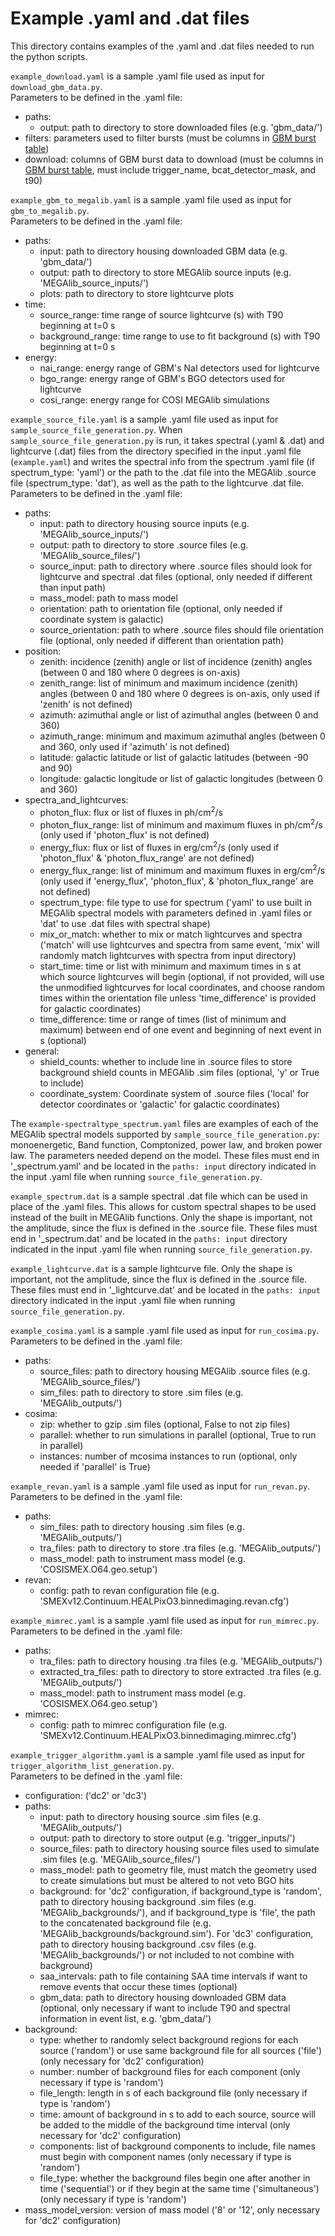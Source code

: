 # Example .yaml and .dat files

This directory contains examples of the .yaml and .dat files needed to run the python scripts.

`example_download.yaml` is a sample .yaml file used as input for `download_gbm_data.py`.    
Parameters to be defined in the .yaml file:    
- paths:      
    - output: path to directory to store downloaded files (e.g. 'gbm_data/')       
- filters: parameters used to filter bursts (must be columns in [GBM burst table](https://heasarc.gsfc.nasa.gov/db-perl/W3Browse/w3table.pl?tablehead=name%3Dfermigbrst&Action=More+Options))      
- download: columns of GBM burst data to download (must be columns in [GBM burst table](https://heasarc.gsfc.nasa.gov/db-perl/W3Browse/w3table.pl?tablehead=name%3Dfermigbrst&Action=More+Options), must include trigger_name, bcat_detector_mask, and t90)     

`example_gbm_to_megalib.yaml` is a sample .yaml file used as input for `gbm_to_megalib.py`.      
Parameters to be defined in the .yaml file:      
- paths:    
    - input: path to directory housing downloaded GBM data (e.g. 'gbm_data/')      
    - output: path to directory to store MEGAlib source inputs (e.g. 'MEGAlib_source_inputs/')       
    - plots: path to directory to store lightcurve plots      
- time:     
    - source_range: time range of source lightcurve (s) with T90 beginning at t=0 s     
    - background_range: time range to use to fit background (s) with T90 beginning at t=0 s         
- energy:     
    - nai_range: energy range of GBM's NaI detectors used for lightcurve     
    - bgo_range: energy range of GBM's BGO detectors used for lightcurve     
    - cosi_range: energy range for COSI MEGAlib simulations      

`example_source_file.yaml` is a sample .yaml file used as input for `sample_source_file_generation.py`. When `sample_source_file_generation.py` is run, it takes spectral (.yaml & .dat) and lightcurve (.dat) files from the directory specified in the input .yaml file (`example.yaml`) and writes the spectral info from the spectrum .yaml file (if spectrum_type: 'yaml') or the path to the .dat file into the MEGAlib .source file (spectrum_type: 'dat'), as well as the path to the lightcurve .dat file.      
Parameters to be defined in the .yaml file:  
- paths:     
    - input: path to directory housing source inputs (e.g. 'MEGAlib_source_inputs/')   
    - output: path to directory to store .source files (e.g. 'MEGAlib_source_files/')  
    - source_input: path to directory where .source files should look for lightcurve and spectral .dat files (optional, only needed if different than input path)      
    - mass_model: path to mass model  
    - orientation: path to orientation file (optional, only needed if coordinate system is galactic)
    - source_orientation: path to where .source files should file orientation file (optional, only needed if different than orientation path)
- position:        
    - zenith: incidence (zenith) angle or list of incidence (zenith) angles (between 0 and 180 where 0 degrees is on-axis)    
    - zenith_range: list of minimum and maximum incidence (zenith) angles (between 0 and 180 where 0 degrees is on-axis, only used if 'zenith' is not defined)     
    - azimuth: azimuthal angle or list of azimuthal angles (between 0 and 360)    
    - azimuth_range: minimum and maximum azimuthal angles (between 0 and 360, only used if 'azimuth' is not defined)     
    - latitude: galactic latitude or list of galactic latitudes (between -90 and 90)       
    - longitude: galactic longitude or list of galactic longitudes (between 0 and 360)             
- spectra_and_lightcurves:       
    - photon_flux: flux or list of fluxes in ph/cm<sup>2</sup>/s   
    - photon_flux_range: list of minimum and maximum fluxes in ph/cm<sup>2</sup>/s (only used if 'photon_flux' is not defined)    
    - energy_flux: flux or list of fluxes in erg/cm<sup>2</sup>/s (only used if 'photon_flux' & 'photon_flux_range' are not defined)      
    - energy_flux_range: list of minimum and maximum fluxes in erg/cm<sup>2</sup>/s (only used if 'energy_flux', 'photon_flux', & 'photon_flux_range' are not defined)     
    - spectrum_type: file type to use for spectrum ('yaml' to use built in MEGAlib spectral models with parameters defined in .yaml files or 'dat' to use .dat files with spectral shape)  
    - mix_or_match: whether to mix or match lightcurves and spectra ('match' will use lightcurves and spectra from same event, 'mix' will randomly match lightcurves with spectra from input directory)       
    - start_time: time or list with minimum and maximum times in s at which source lightcurves will begin (optional, if not provided, will use the unmodified lightcurves for local coordinates, and choose random times within the orientation file unless 'time_difference' is provided for galactic coordinates)         
    - time_difference: time or range of times (list of minimum and maximum) between end of one event and beginning of next event in s (optional)        
- general:       
    - shield_counts: whether to include line in .source files to store background shield counts in MEGAlib .sim files (optional, 'y' or True to include)   
    - coordinate_system: Coordinate system of .source files ('local' for detector coordinates or 'galactic' for galactic coordinates)   

The `example-spectraltype_spectrum.yaml` files are examples of each of the MEGAlib spectral models supported by `sample_source_file_generation.py`: monoenergetic, Band function, Comptonized, power law, and broken power law. The parameters needed depend on the model. These files must end in '_spectrum.yaml' and be located in the `paths: input` directory indicated in the input .yaml file when running `source_file_generation.py`.      

`example_spectrum.dat` is a sample spectral .dat file which can be used in place of the .yaml files. This allows for custom spectral shapes to be used instead of the built in MEGAlib functions. Only the shape is important, not the amplitude, since the flux is defined in the .source file. These files must end in '_spectrum.dat' and be located in the `paths: input` directory indicated in the input .yaml file when running `source_file_generation.py`.      

`example_lightcurve.dat` is a sample lightcurve file. Only the shape is important, not the amplitude, since the flux is defined in the .source file. These files must end in '_lightcurve.dat' and be located in the `paths: input` directory indicated in the input .yaml file when running `source_file_generation.py`.    

`example_cosima.yaml` is a sample .yaml file used as input for `run_cosima.py`.     
Parameters to be defined in the .yaml file:   
- paths:         
    - source_files: path to directory housing MEGAlib .source files (e.g. 'MEGAlib_source_files/')      
    - sim_files: path to directory to store .sim files (e.g. 'MEGAlib_outputs/')     
- cosima:          
    - zip: whether to gzip .sim files (optional, False to not zip files)
    - parallel: whether to run simulations in parallel (optional, True to run in parallel)
    - instances: number of mcosima instances to run (optional, only needed if 'parallel' is True)

`example_revan.yaml` is a sample .yaml file used as input for `run_revan.py`.     
Parameters to be defined in the .yaml file:   
- paths:         
    - sim_files: path to directory housing .sim files (e.g. 'MEGAlib_outputs/')      
    - tra_files: path to directory to store .tra files (e.g. 'MEGAlib_outputs/')    
    - mass_model: path to instrument mass model (e.g. 'COSISMEX.O64.geo.setup')      
- revan:          
    - config: path to revan configuration file (e.g. 'SMEXv12.Continuum.HEALPixO3.binnedimaging.revan.cfg')      

`example_mimrec.yaml` is a sample .yaml file used as input for `run_mimrec.py`.     
Parameters to be defined in the .yaml file:   
- paths:         
    - tra_files: path to directory housing .tra files (e.g. 'MEGAlib_outputs/')      
    - extracted_tra_files: path to directory to store extracted .tra files (e.g. 'MEGAlib_outputs/')    
    - mass_model: path to instrument mass model (e.g. 'COSISMEX.O64.geo.setup')      
- mimrec:          
    - config: path to mimrec configuration file (e.g. 'SMEXv12.Continuum.HEALPixO3.binnedimaging.mimrec.cfg')     

`example_trigger_algorithm.yaml` is a sample .yaml file used as input for `trigger_algorithm_list_generation.py`.    
Parameters to be defined in the .yaml file:    
- configuration: ('dc2' or 'dc3')
- paths:       
    - input: path to directory housing source .sim files (e.g. 'MEGAlib_outputs/')  
    - output: path to directory to store output (e.g. 'trigger_inputs/')    
    - source_files: path to directory housing source files used to simulate .sim files (e.g. 'MEGAlib_source_files/')
    - mass_model: path to geometry file, must match the geometry used to create simulations but must be altered to not veto BGO hits
    - background: for 'dc2' configuration, if background_type is 'random', path to directory housing background .sim files (e.g. 'MEGAlib_backgrounds/'), and if background_type is 'file', the path to the concatenated background file (e.g. 'MEGAlib_backgrounds/background.sim'). For 'dc3' configuration, path to directory housing background .csv files (e.g. 'MEGAlib_backgrounds/') or not included to not combine with background)        
    - saa_intervals: path to file containing SAA time intervals if want to remove events that occur these times (optional)         
    - gbm_data: path to directory housing downloaded GBM data (optional, only necessary if want to include T90 and spectral information in event list, e.g. 'gbm_data/')          
- background:       
    - type: whether to randomly select background regions for each source ('random') or use same background file for all sources ('file') (only necessary for 'dc2' configuration)
    - number: number of background files for each component (only necessary if type is 'random')    
    - file_length: length in s of each background file (only necessary if type is 'random')    
    - time: amount of background in s to add to each source, source will be added to the middle of the background time interval (only necessary for 'dc2' configuration) 
    - components: list of background components to include, file names must begin with component names (only necessary if type is 'random')    
    - file_type: whether the background files begin one after another in time ('sequential') or if they begin at the same time ('simultaneous') (only necessary if type is 'random')    
- mass_model_version: version of mass model ('8' or '12', only necessary for 'dc2' configuration)   






